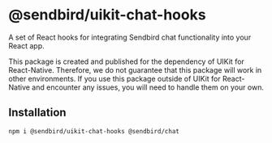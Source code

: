# @sendbird/uikit-chat-hooks

A set of React hooks for integrating Sendbird chat functionality into your React app.

This package is created and published for the dependency of UIKit for React-Native.
Therefore, we do not guarantee that this package will work in other environments.
If you use this package outside of UIKit for React-Native and encounter any issues, you will need to handle them on your own.

## Installation

```sh
npm i @sendbird/uikit-chat-hooks @sendbird/chat
```
